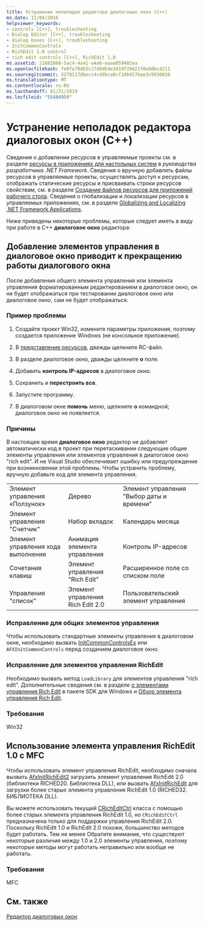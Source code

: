 ```yaml
---
title: Устранение неполадок редактора диалоговых окон (C++)
ms.date: 11/04/2016
helpviewer_keywords:
- controls [C++], troubleshooting
- Dialog Editor [C++], troubleshooting
- dialog boxes [C++], troubleshooting
- InitCommonControls
- RichEdit 1.0 control
- rich edit controls [C++], RichEdit 1.0
ms.assetid: 21882868-5ac4-4a41-a4a6-eaaa059402ea
ms.openlocfilehash: fe0fe704b5c17d0db4e3419f29d21f0e60bc4211
ms.sourcegitcommit: 5270117dbecc4c49bca0cf10b927bae3c9930038
ms.translationtype: MT
ms.contentlocale: ru-RU
ms.lasthandoff: 01/31/2019
ms.locfileid: "55484959"
---
```

# <a name="troubleshooting-the-dialog-editor-c"></a>Устранение неполадок редактора диалоговых окон (C++)

Сведения о добавлении ресурсов в управляемые проекты см. в разделе [ресурсы в приложениях для настольных систем](/dotnet/framework/resources/index) в *руководства разработчика .NET Framework*. Сведения о вручную добавлять файлы ресурсов в управляемые проекты, осуществлять доступ к ресурсам, отображать статические ресурсы и присваивать строки ресурсов свойствам, см. в разделе [Создание файлов ресурсов для приложений рабочего стола](/dotnet/framework/resources/creating-resource-files-for-desktop-apps). Сведения о глобализации и локализации ресурсов в управляемых приложениях, см. в разделе [Globalizing and Localizing .NET Framework Applications](/dotnet/standard/globalization-localization/index).

Ниже приведены некоторые проблемы, которые следует иметь в виду при работе в C++ **диалоговое окно** редактора:

## <a name="adding-controls-to-a-dialog-causes-the-dialog-to-no-longer-function"></a>Добавление элементов управления в диалоговое окно приводит к прекращению работы диалогового окна

После добавления общего элемента управления или элемента управления форматированным редактированием в диалоговое окно, он не будет отображаться при тестировании диалоговое окно или диалоговое окно, сам не будет отображаться.

### <a name="example-of-the-problem"></a>Пример проблемы

1. Создайте проект Win32, измените параметры приложения, поэтому создается приложение Windows (не консольное приложение).

1. В [представление ресурсов](../windows/resource-view-window.md), дважды щелкните RC-файл.

1. В разделе диалоговое окно, дважды щелкните **о** поле.

1. Добавить **контроль IP-адресов** в диалоговое окно.

1. Сохранить и **перестроить все**.

1. Запустите программу.

1. В диалоговом окне **помочь** меню, щелкните **о** командной; диалоговое окно не появляется.

### <a name="the-cause"></a>Причины

В настоящее время **диалоговое окно** редактор не добавляет автоматически код в проект при перетаскивании следующие общие элементы управления или элементов управления в диалоговое окно "rich edit". И не Visual Studio обеспечивает ошибку или предупреждение при возникновении этой проблемы. Чтобы устранить проблему, вручную добавьте код для элемента управления.

||||
|-|-|-|
|Элемент управления «Ползунок»|Дерево|Элемент управления "Выбор даты и времени"|
|Элемент управления "Счетчик"|Набор вкладок|Календарь месяца|
|Элемент управления хода выполнения|Анимация элемента управления|Контроль IP-адресов|
|Сочетания клавиш|Элемент управления "Rich Edit"|Расширенное поле со списком поле|
|Управления "список"|Элемент управления Rich Edit 2.0|Пользовательский элемент управления|

### <a name="fix-for-common-controls"></a>Исправление для общих элементов управления

Чтобы использовать стандартные элементы управления в диалоговом окне, необходимо вызвать [InitCommonControlsEx](/windows/desktop/api/commctrl/nf-commctrl-initcommoncontrolsex) или `AFXInitCommonControls` перед созданием диалоговое окно.

### <a name="fix-for-richedit-controls"></a>Исправление для элементов управления RichEdit

Необходимо вызвать метод `LoadLibrary` для элементов управления "rich edit". Дополнительные сведения см. в разделе [о элементами управления Rich Edit](/windows/desktop/Controls/about-rich-edit-controls) в пакете SDK для Windows и [Обзор элемента управления Rich Edit](../mfc/overview-of-the-rich-edit-control.md).

### <a name="requirements"></a>Требования

Win32

## <a name="using-the-richedit-10-control-with-mfc"></a>Использование элемента управления RichEdit 1.0 с MFC

Чтобы использовать элемент управления RichEdit, необходимо сначала вызвать [AfxInitRichEdit2](../mfc/reference/application-information-and-management.md#afxinitrichedit2) загрузить элемент управления RichEdit 2.0 (библиотеки RICHED20. Библиотека DLL), или вызвать [AfxInitRichEdit](../mfc/reference/application-information-and-management.md#afxinitrichedit) для загрузки более старых элемента управления RichEdit 1.0 (RICHED32. БИБЛИОТЕКА DLL).

Вы можете использовать текущий [CRichEditCtrl](../mfc/reference/cricheditctrl-class.md) класса с помощью более старых элемента управления RichEdit 1.0, но `CRichEditCtrl` предназначена только для поддержки управления RichEdit 2.0. Поскольку RichEdit 1.0 и RichEdit 2.0 похожи, большинство методов будет работать. Тем не менее Обратите внимание, что существуют некоторые различия между 1.0 и 2.0 элементы управления, поэтому некоторые методы могут работать неправильно или вообще не работать.

### <a name="requirements"></a>Требования

MFC

## <a name="see-also"></a>См. также

[Редактор диалоговых окон](../windows/dialog-editor.md)